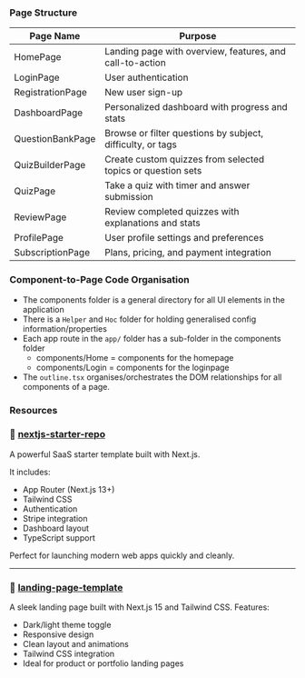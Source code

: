 ### Page Structure 

| Page Name         | Purpose                                                                 |
|-------------------|-------------------------------------------------------------------------|
| HomePage          | Landing page with overview, features, and call-to-action                |
| LoginPage         | User authentication                                                     |
| RegistrationPage  | New user sign-up                                                        |
| DashboardPage     | Personalized dashboard with progress and stats                          |
| QuestionBankPage  | Browse or filter questions by subject, difficulty, or tags              |
| QuizBuilderPage   | Create custom quizzes from selected topics or question sets             |
| QuizPage          | Take a quiz with timer and answer submission                            |
| ReviewPage        | Review completed quizzes with explanations and stats                    |
| ProfilePage       | User profile settings and preferences                                   |
| SubscriptionPage  | Plans, pricing, and payment integration                                 |


### Component-to-Page Code Organisation
- The components folder is a general directory for all UI elements in the application 
- There is a `Helper` and `Hoc` folder for holding generalised config information/properties 
- Each app route in the `app/` folder has a sub-folder in the components folder 
     - components/Home = components for the homepage 
     - components/Login = components for the loginpage 
- The `outline.tsx` organises/orchestrates the DOM relationships for all components of a page. 

### Resources

### 🚀 [nextjs-starter-repo](https://github.com/nextjs/saas-starter/tree/main) 
A powerful SaaS starter template built with Next.js.

It includes:

- App Router (Next.js 13+)
- Tailwind CSS
- Authentication
- Stripe integration
- Dashboard layout
- TypeScript support

Perfect for launching modern web apps quickly and cleanly.

---

### 🎨 [landing-page-template](https://github.com/mohitdarmal/landing-page-nextjs15-with-tailwindcss-dark-light-theme/tree/main)
A sleek landing page built with Next.js 15 and Tailwind CSS. Features:

- Dark/light theme toggle
- Responsive design
- Clean layout and animations
- Tailwind CSS integration
- Ideal for product or portfolio landing pages